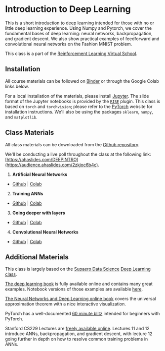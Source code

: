 # Introduction to Deep Learning

This is a short introduction to deep learning intended for those with no or little deep learning experience. Using Numpy and Pytorch, we cover the fundamental bases of deep learning: neural networks, backpropagation, and gradient descent. We also show practical examples of feedforward and convolutional neural networks on the Fashion MNIST problem.

This class is a part of the [Reinforcement Learning Virtual School](https://rl-vs.github.io/rlvs2021/index.html).

## Installation

All course materials can be followed on [Binder](https://mybinder.org/v2/gh/d9w/deep-learning-intro/HEAD) or through the Google Colab links below.

For a local installation of the materials, please install [Jupyter](https://jupyter.org/install). The slide format of the Jupyter notebooks is provided by the [`RISE`](https://github.com/damianavila/RISE) plugin.
This class is based on `torch` and `torchvision`; please refer to the [PyTorch](https://pytorch.org/get-started/locally/) website for installation instructions. We'll also be using the packages `sklearn`, `numpy`, and `matplotlib`.

## Class Materials

All class materials can be downloaded from the [Github repository](https://github.com/d9w/deep-learning-intro/).

We'll be conducting a live poll throughout the class at the following link: [https://ahaslides.com/DEEPINTRO](https://audience.ahaslides.com/2zkjoc6b4c).

1. **Artificial Neural Networks**
  + [Github](https://github.com/d9w/deep-learning-intro/blob/main/1.%20Artificial%20Neural%20Networks.ipynb) |
  [Colab](https://colab.research.google.com/github/d9w/deep-learning-intro/blob/main/1.%20Artificial%20Neural%20Networks.ipynb)

2. **Training ANNs**
 + [Github](https://github.com/d9w/deep-learning-intro/blob/main/2.%20Training%20ANNs.ipynb) |
 [Colab](https://colab.research.google.com/github/d9w/deep-learning-intro/blob/main/2.%20Training%20ANNs.ipynb)

3. **Going deeper with layers**
  + [Github](https://github.com/d9w/deep-learning-intro/blob/main/3.%20Going%20deeper%20with%20layers.ipynb) |
  [Colab](https://colab.research.google.com/github/d9w/deep-learning-intro/blob/main/3.%20Going%20deeper%20with%20layers.ipynb)

4. **Convolutional Neural Networks**
  + [Github](https://github.com/d9w/deep-learning-intro/blob/main/4.%20Convolutional%20Neural%20Networks.ipynb) |
  [Colab](https://colab.research.google.com/github/d9w/deep-learning-intro/blob/main/4.%20Convolutional%20Neural%20Networks.ipynb)

## Additional Materials

This class is largely based on the [Supaero Data
Science](https://supaerodatascience.github.io/) [Deep Learning
class](https://supaerodatascience.github.io/deep-learning/).

[The deep learning book](https://www.deeplearningbook.org/) is fully available
online and contains many great examples. Notebook versions of those examples are
available [here](https://github.com/hadrienj/deepLearningBook-Notes).

[The Neural Networks and Deep Learning online
book](http://neuralnetworksanddeeplearning.com/chap4.html) covers the universal
approximation theorem with a nice interactive visualization.

PyTorch has a well-documented [60 minute
blitz](https://pytorch.org/tutorials/beginner/deep_learning_60min_blitz.html)
intended for beginners with PyTorch.

Stanford CS229 Lectures are [freely available
online](https://www.youtube.com/watch?v=MfIjxPh6Pys). Lectures 11 and 12
introduce ANNs, backpropagation, and gradient descent, with lecture 12 going
further in depth on how to resolve common training problems in ANNs.
